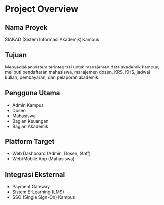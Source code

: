 # Project Overview

## Nama Proyek
SIAKAD (Sistem Informasi Akademik) Kampus

## Tujuan
Menyediakan sistem terintegrasi untuk manajemen data akademik kampus, meliputi pendaftaran mahasiswa, manajemen dosen, KRS, KHS, jadwal kuliah, pembayaran, dan pelaporan akademik.

## Pengguna Utama
- Admin Kampus
- Dosen
- Mahasiswa
- Bagian Keuangan
- Bagian Akademik

## Platform Target
- Web Dashboard (Admin, Dosen, Staff)
- Web/Mobile App (Mahasiswa)

## Integrasi Eksternal
- Payment Gateway
- Sistem E-Learning (LMS)
- SSO (Single Sign-On) Kampus
